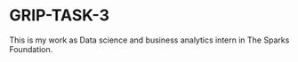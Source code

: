 # GRIP-TASK-3
This is my work as Data science and business analytics intern in The Sparks Foundation.
